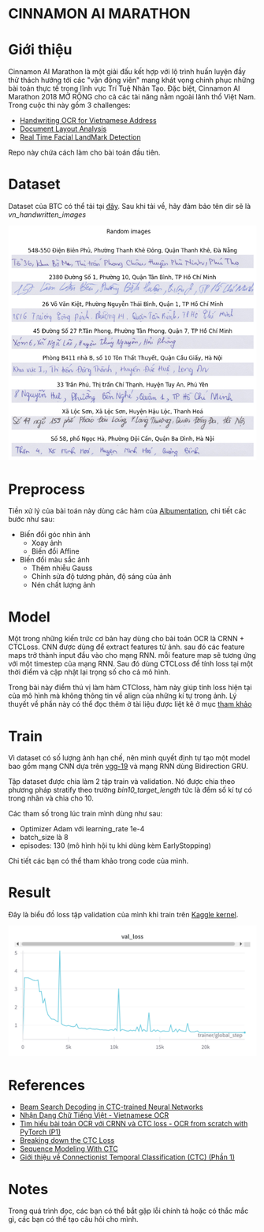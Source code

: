 # CINNAMON AI MARATHON
# Giới thiệu
Cinnamon AI Marathon là một giải đấu kết hợp với lộ trình huấn luyện đầy thử thách hướng tới các "vận động viên" mang khát vọng chinh phục những bài toán thực tế trong lĩnh vực Trí Tuệ Nhân Tạo. Đặc biệt, Cinnamon AI Marathon 2018 MỞ RỘNG cho cả các tài năng nằm ngoài lãnh thổ Việt Nam.
Trong cuộc thi này gồm 3 challenges:
- [Handwriting OCR for Vietnamese Address](https://goo.gl/PHJCit)
- [Document Layout Analysis](https://goo.gl/wHi5DK)
- [Real Time Facial LandMark Detection](https://goo.gl/gcp77y)

Repo này chứa cách làm cho bài toán đầu tiên.

# Dataset
Dataset của BTC có thể tải tại [đây](https://www.kaggle.com/datasets/overvisual/vn-handwritten-images). Sau khi tải về, hãy đảm bảo tên dir sẽ là *vn_handwritten_images*

![Một số ảnh trong dataset](images/image_samples.png)

# Preprocess
Tiền xử lý của bài toán này dùng các hàm của [Albumentation](https://albumentations.ai/), chi tiết các bước như sau:
- Biến đổi góc nhìn ảnh
    - Xoay ảnh
    - Biến đổi Affine
- Biến đổi màu sắc ảnh
    - Thêm nhiễu Gauss
    - Chỉnh sửa độ tương phản, độ sáng của ảnh
    - Nén chất lượng ảnh 
# Model
Một trong những kiến trức cơ bản hay dùng cho bài toán OCR là CRNN + CTCLoss. CNN được dùng để extract features từ ảnh. sau đó các feature maps trở thành input đầu vào cho mạng RNN. mỗi feature map sẽ tương ứng với một timestep của mạng RNN. Sau đó dùng CTCLoss để tính loss tại một thời điểm và cập nhật lại trọng số cho cả mô hình.

Trong bài này điểm thú vị làm hàm CTCloss, hàm này giúp tính loss hiện tại của mô hình mà không thông tin về align của những kí tự trong ảnh. Lý thuyết về phần này có thể đọc thêm ở tài liệu được liệt kê ở mục [tham khảo](#references)
# Train
Vì dataset có số lượng ảnh hạn chế, nên mình quyết định tự tạo một model bao gồm mạng CNN dựa trên [vgg-19](https://paperswithcode.com/method/resnet) và mạng RNN dùng Bidirection GRU. 

Tập dataset được chia làm 2 tập train và validation. Nó được chia theo phương pháp stratify theo trường *bin10_target_length* tức là đếm số kí tự có trong nhãn và chia cho 10.

Các tham số trong lúc train mình dùng như sau:
- Optimizer Adam với learning_rate 1e-4
- batch_size là 8
- episodes: 130 (mô hình hội tụ khi dùng kèm EarlyStopping)

Chi tiết các bạn có thể tham khảo trong code của mình.

# Result
Đây là biểu đồ loss tập validation của mình khi train trên [Kaggle kernel](https://www.kaggle.com/code/quntrnhongng/vnhandwritten-ocr).

![Result](images/val_loss.png)


# References
- [Beam Search Decoding in CTC-trained Neural Networks](https://medium.com/towards-data-science/beam-search-decoding-in-ctc-trained-neural-networks-5a889a3d85a7)
- [Nhận Dạng Chữ Tiếng Việt - Vietnamese OCR](https://pbcquoc.github.io/vietnamese-ocr/)
- [Tìm hiểu bài toán OCR với CRNN và CTC loss - OCR from scratch with PyTorch (P1)](https://viblo.asia/p/tim-hieu-bai-toan-ocr-voi-crnn-va-ctc-loss-ocr-from-scratch-with-pytorch-p1-OeVKBA905kW)
- [Breaking down the CTC Loss](https://ogunlao.github.io/blog/2020/07/17/breaking-down-ctc-loss.html)
- [Sequence Modeling With CTC](https://distill.pub/2017/ctc/)
- [Giới thiệu về Connectionist Temporal Classification (CTC) (Phần 1)](https://viblo.asia/p/gioi-thieu-ve-connectionist-temporal-classification-ctc-phan-1-ORNZqj08l0n)

# Notes 
Trong quá trình đọc, các bạn có thể bắt gặp lỗi chính tả hoặc có thắc mắc gì, các bạn có thể tạo câu hỏi cho mình.

